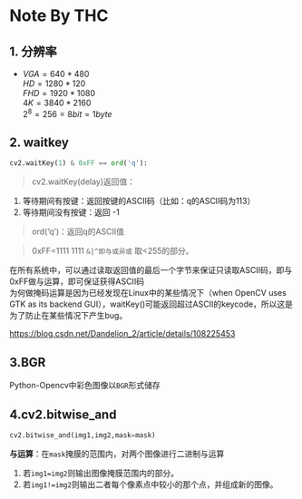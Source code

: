 <!--
 * @Author: WHURS-THC
 * @Date: 2022-10-22 15:45:03
 * @LastEditTime: 2022-10-25 16:29:00
 * @Description: 
-->
# Note By THC

## 1. 分辨率

- $VGA = 640 *480$  
$HD = 1280* 120$  
$FHD = 1920 *1080$  
$4K = 3840* 2160$  
$2^8=256=8bit=1byte$

## 2. waitkey

```python
cv2.waitKey(1) & 0xFF == ord('q'):
```

>cv2.waitKey(delay)返回值：  

1. 等待期间有按键：返回按键的ASCII码（比如：q的ASCII码为113）
2. 等待期间没有按键：返回 -1  

>ord(‘q’)：返回q的ASCII值
 
> 0xFF=1111 1111   `&|^即与或异或`  取<255的部分。

在所有系统中，可以通过读取返回值的最后一个字节来保证只读取ASCII码，即与0xFF做与运算，即可保证获得ASCII码  
为何做掩码运算是因为已经发现在Linux中的某些情况下（when OpenCV uses GTK as its backend GUI），waitKey()可能返回超过ASCII的keycode，所以这是为了防止在某些情况下产生bug。  

https://blog.csdn.net/Dandelion_2/article/details/108225453

## 3.BGR

Python-Opencv中彩色图像以`BGR`形式储存

## 4.cv2.bitwise_and

```python
cv2.bitwise_and(img1,img2,mask=mask)
```

**与运算**：在`mask`掩膜的范围内，对两个图像进行二进制与运算  

1. 若`img1=img2`则输出图像掩膜范围内的部分。
2. 若`img1!=img2`则输出二者每个像素点中较小的那个点，并组成新的图像。  
